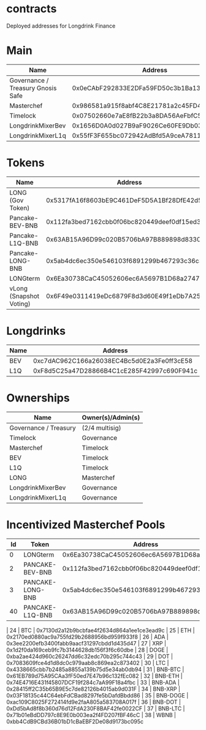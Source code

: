 # contracts
Deployed addresses for Longdrink Finance

# Main 

| Name | Address |
| ---- | ------- |
| Governance / Treasury Gnosis Safe | 0x0eCAbF292833E2DFa59FD50c3b1Ba136B754F504 |
| Masterchef | 0x986581a915f8abf4C8E21781a2c45FD4Eb21699D |
| Timelock | 0x07502660e7aE8fB22b3a8DA56AeFbfC512f8A046 |
| LongdrinkMixerBev | 0x1656D0A0d027B9aF9026Ce60FE9Db03866DfD02A |
| LongdrinkMixerL1q | 0x55fF3F655bc072942AdBfd5A9ceA7811b09C7Af2 |

# Tokens
| Name | Address |
| ---- | ------- |
| LONG (Gov Token) | 0x5317fA16f8603bE9C461DeF5D5A1Bf28DfE42d55 |
| Pancake-BEV-BNB | 0x112fa3bed7162cbb0f06bc820449deef0df15ed3 |
| Pancake-L1Q-BNB | 0x63AB15A96D99c020B5706bA97B889898d8330024 |
| Pancake-LONG-BNB | 0x5ab4dc6ec350e546103f6891299b467293c36c3e |
| LONGterm | 0x6Ea30738CaC45052606ec6A5697B1D68a274715E |
| vLong (Snapshot Voting) | 0x6F49e0311419eDc6879F8d3d60E49f1eDb7A257E |

# Longdrinks
| Name | Address |
| --- | --- |
| BEV | 0xc7dAC962C166a26038EC4Bc5d0E2a3Fe0ff3cE58 |
| L1Q | 0xF8d5C25a47D28866B4C1cE285F42997c690F941c | 

# Ownerships
| Name | Owner(s)/Admin(s) |
| ---- | ---- |
| Governance / Treasury | (2/4 multisig) |
| Timelock | Governance |
| Masterchef | Timelock |
| BEV | Timelock |
| L1Q | Timelock |
| LONG | Masterchef |
| LongdrinkMixerBev | Governance |
| LongdrinkMixerL1q | Governance |


# Incentivized Masterchef Pools
| Id | Token | Address |
| --- | --- | --- |
| 0 | LONGterm | 0x6Ea30738CaC45052606ec6A5697B1D68a274715E |
| 2 | PANCAKE-BEV-BNB | 0x112fa3bed7162cbb0f06bc820449deef0df15ed3 |
| 3 | PANCAKE-LONG-BNB | 0x5ab4dc6ec350e546103f6891299b467293c36c3e |
| 40 | PANCAKE-L1Q-BNB | 0x63AB15A96D99c020B5706bA97B889898d8330024 |

| 24 | BTC | 0x7130d2a12b9bcbfae4f2634d864a1ee1ce3ead9c
| 25 | ETH | 0x2170ed0880ac9a755fd29b2688956bd959f933f8
| 26 | ADA | 0x3ee2200efb3400fabb9aacf31297cbdd1d435d47
| 27 | XRP | 0x1d2f0da169ceb9fc7b3144628db156f3f6c60dbe
| 28 | DOGE | 0xba2ae424d960c26247dd6c32edc70b295c744c43
| 29 | DOT | 0x7083609fce4d1d8dc0c979aab8c869ea2c873402
| 30 | LTC | 0x4338665cbb7b2485a8855a139b75d5e34ab0db94
| 31 | BNB-BTC | 0x61EB789d75A95CAa3fF50ed7E47b96c132fEc082
| 32 | BNB-ETH | 0x74E4716E431f45807DCF19f284c7aA99F18a4fbc
| 33 | BNB-ADA | 0x28415ff2C35b65B9E5c7de82126b4015ab9d031F
| 34 | BNB-XRP | 0x03F18135c44C64ebFdCBad8297fe5bDafdBbdd86
| 35 | BNB-DOGE | 0xac109C8025F272414fd9e2faA805a583708A017f
| 36 | BNB-DOT | 0xDd5bAd8f8b360d76d12FdA230F8BAF42fe0022CF
| 37 | BNB-LTC | 0x71b01eBdDD797c8E9E0b003ea2f4FD207fBF46cC
| 38 | WBNB | 0xbb4CdB9CBd36B01bD1cBaEBF2De08d9173bc095c
